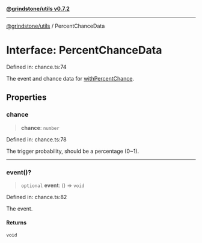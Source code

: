 [**@grindstone/utils v0.7.2**](../README.md)

***

[@grindstone/utils](../globals.md) / PercentChanceData

# Interface: PercentChanceData

Defined in: chance.ts:74

The event and chance data for [withPercentChance](../functions/withPercentChance.md).

## Properties

### chance

> **chance**: `number`

Defined in: chance.ts:78

The trigger probability, should be a percentage (0~1).

***

### event()?

> `optional` **event**: () => `void`

Defined in: chance.ts:82

The event.

#### Returns

`void`
